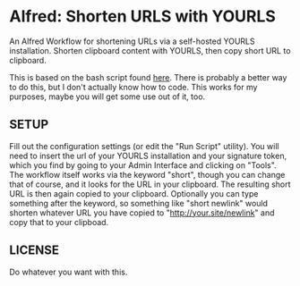 # Alfred: Shorten URLS with YOURLS
An Alfred Workflow for shortening URLs via a self-hosted YOURLS installation. Shorten clipboard content with YOURLS, then copy short URL to clipboard.

This is based on the bash script found [here](https://github.com/YOURLS/awesome-yourls). There is probably a better way to do this, but I don't actually know how to code. This works for my purposes, maybe you will get some use out of it, too.

## SETUP
Fill out the configuration settings (or edit the "Run Script" utility). You will need to insert the url of your YOURLS installation and your signature token, which you find by going to your Admin Interface and clicking on "Tools".
The workflow itself works via the keyword "short", though you can change that of course, and it looks for the URL in your clipboard. The resulting short URL is then again copied to your clipboard. Optionally you can type something after the keyword, so something like "short newlink" would shorten whatever URL you have copied to "http://your.site/newlink" and copy that to your clipboad.

## LICENSE
Do whatever you want with this.
